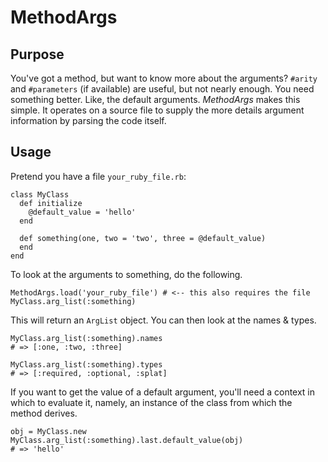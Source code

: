 # MethodArgs

## Purpose

You've got a method, but want to know more about the arguments? `#arity` and `#parameters` (if available) are useful,
but not nearly enough. You need something better. Like, the default arguments. *MethodArgs* makes this simple. It operates
on a source file to supply the more details argument information by parsing the code itself.

## Usage

Pretend you have a file `your_ruby_file.rb`:

    class MyClass
      def initialize
        @default_value = 'hello'
      end

      def something(one, two = 'two', three = @default_value)
      end
    end

To look at the arguments to something, do the following.
    
    MethodArgs.load('your_ruby_file') # <-- this also requires the file
    MyClass.arg_list(:something)
    
This will return an `ArgList` object. You can then look at the names & types.

    MyClass.arg_list(:something).names
    # => [:one, :two, :three]

    MyClass.arg_list(:something).types
    # => [:required, :optional, :splat]
    
If you want to get the value of a default argument, you'll need a context in which to evaluate it, namely,
an instance of the class from which the method derives.

    obj = MyClass.new
    MyClass.arg_list(:something).last.default_value(obj)
    # => 'hello'